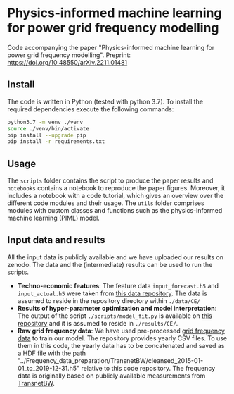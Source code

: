 # Physics-informed machine learning for power grid frequency modelling

Code accompanying the paper "Physics-informed machine learning for power grid frequency modelling".
Preprint: https://doi.org/10.48550/arXiv.2211.01481

## Install

The code is written in Python (tested with python 3.7). To install the required dependencies execute the following commands:

```bash
python3.7 -m venv ./venv
source ./venv/bin/activate
pip install --upgrade pip
pip install -r requirements.txt
```

## Usage

The `scripts` folder contains the script to produce the paper results and `notebooks` contains a notebook to reproduce the paper figures. Moreover, it includes a notebook with a code tutorial, which gives an overview over the different code modules and their usage. The `utils` folder comprises modules with custom classes and functions such as the physics-informed machine learning (PIML) model.

## Input data and results

All the input data is publicly available and we have uploaded our results on zenodo. The data and the (intermediate) results can be used to run the scripts.

* **Techno-economic features**: The feature data `input_forecast.h5` and `input_actual.h5` were taken from [this data repository](https://doi.org/10.5281/zenodo.5118351). The data is assumed to reside in the repository directory within `./data/CE/`
* **Results of hyper-parameter optimization and model interpretation**: The output of the script `./scripts/model_fit.py` is available on [this repository](https://doi.org/10.5281/zenodo.8014065) and it is assumed to reside in `./results/CE/`.  
* **Raw grid frequency data**: We have used pre-processed [grid frequency data](https://doi.org/10.5281/zenodo.5105820) to train our model. The repository provides yearly CSV files. To use them in this code, the yearly data has to be concatenated and saved as a HDF file with the path "../Frequency_data_preparation/TransnetBW/cleansed_2015-01-01_to_2019-12-31.h5" relative to this code repository. The frequency data is originally based on publicly available measurements from [TransnetBW](https://www.transnetbw.de/de/strommarkt/systemdienstleistungen/regelenergie-bedarf-und-abruf).
